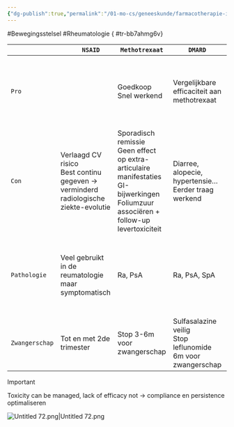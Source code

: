 ```yaml
---
{"dg-publish":true,"permalink":"/01-mo-cs/geneeskunde/farmacotherapie-in-de-rheumatologie/","noteIcon":"","created":"2024-11-24T10:55:39.952+01:00","updated":"2024-12-29T13:58:43.896+01:00"}
---
```


#Bewegingsstelsel #Rheumatologie
{ #tr-bb7ahmg6v}


|                | `   NSAID`                                                                              | `Methotrexaat`                                                                                                                                      | `DMARD`                                                         | `Anti-TNF`                                                                                                  | `Glucocorticoïden`                                                                                             |
| -------------- | --------------------------------------------------------------------------------------- | --------------------------------------------------------------------------------------------------------------------------------------------------- | --------------------------------------------------------------- | ----------------------------------------------------------------------------------------------------------- | -------------------------------------------------------------------------------------------------------------- |
| `Pro`          |                                                                                         | Goedkoop  <br>Snel werkend                                                                                                                          | Vergelijkbare efficaciteit aan methotrexaat                     | 20% → 60% verbetering  <br>50% → 40% verbetering  <br>70% → 20% verbetering  <br>~ bij alle biologicals ong |                                                                                                                |
| `Con`          | Verlaagd CV risico  <br>Best continu gegeven → verminderd radiologische ziekte-evolutie | Sporadisch remissie  <br>Geen effect op extra-articulaire manifestaties  <br>GI-bijwerkingen  <br>Foliumzuur associëren + follow-up levertoxiciteit | Diarree, alopecie, hypertensie…  <br>Eerder traag werkend       | preventie structurele schade > DMARDs                                                                       | Symptomatisch  <br>Osteoporose, avasculaire necrose, CV risico, infectierisico                                 |
| `Pathologie`   | Veel gebruikt in de reumatologie maar symptomatisch                                     | Ra, PsA                                                                                                                                             | Ra, PsA, SpA                                                    | Ra, Spa, IBD, JIA, UC…                                                                                      | Ra, SLE, polymyalgia reumatica, arteritis temporalis…  <br>Veel gebruikt in de reumatologie maar symptomatisch |
| `Zwangerschap` | Tot en met 2de trimester                                                                | Stop 3-6m voor zwangerschap                                                                                                                         | Sulfasalazine veilig  <br>Stop leflunomide 6m voor zwangerschap | Tot 2de trimester (certolizumab gedurende gehele zwangerschap)                                              | Veilig                                                                                                         |


> [!important]  
> Toxicity can be managed, lack of efficacy not → compliance en persistence optimaliseren  

![Untitled 72.png|Untitled 72.png](/img/user/06%20Toolkit/Files/Untitled%2072.png)